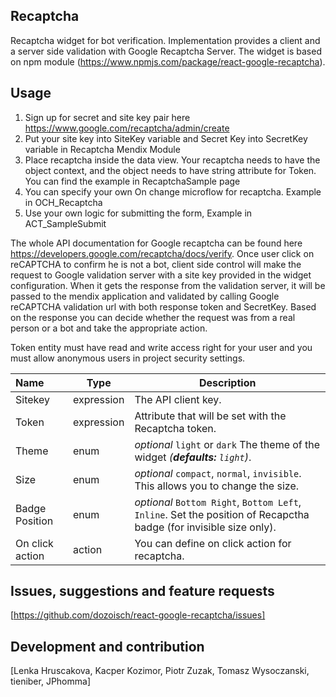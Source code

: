 ## Recaptcha
Recaptcha widget for bot verification. Implementation provides a client and a server side validation with Google Recaptcha Server. The widget is based on npm module (https://www.npmjs.com/package/react-google-recaptcha).

## Usage
1) Sign up for secret and site key pair here https://www.google.com/recaptcha/admin/create 
2) Put your site key into SiteKey variable and Secret Key into SecretKey variable in Recaptcha Mendix Module
3) Place recaptcha inside the data view. Your recaptcha needs to have the object context, and the object needs to have string attribute for Token. You can find the example in RecaptchaSample page
4) You can specify your own On change microflow for recaptcha. Example in OCH_Recaptcha
5) Use your own logic for submitting the form, Example in ACT_SampleSubmit

The whole API documentation for Google recaptcha can be found here https://developers.google.com/recaptcha/docs/verify. 
Once user click on reCAPTCHA to confirm he is not a bot, client side control will make the request to Google validation server with a site key provided in the widget configuration. When it gets the response from the validation server, it will be passed to the mendix application and validated by calling Google reCAPTCHA validation url with both response token and SecretKey. Based on the response you can decide whether the request was from a real person or a bot and take the appropriate action.

Token entity must have read and write access right for your user and you must allow anonymous users in project security settings.

| Name | Type | Description |
|:---- | ---- | ------ |
| Sitekey | expression | The API client key. |
| Token | expression | Attribute that will be set with the Recaptcha token. |
| Theme | enum | *optional* `light` or `dark` The theme of the widget *(__defaults:__ `light`)*. 
| Size | enum | *optional* `compact`, `normal`, `invisible`. This allows you to change the size. |
| Badge Position | enum | *optional* `Bottom Right`, `Bottom Left`, `Inline`. Set the position of Recapctha badge (for invisible size only). |
| On click action | action | You can define on click action for recaptcha. |


## Issues, suggestions and feature requests
[https://github.com/dozoisch/react-google-recaptcha/issues]

## Development and contribution
[Lenka Hruscakova, Kacper Kozimor, Piotr Zuzak, Tomasz Wysoczanski, tieniber, JPhomma]
